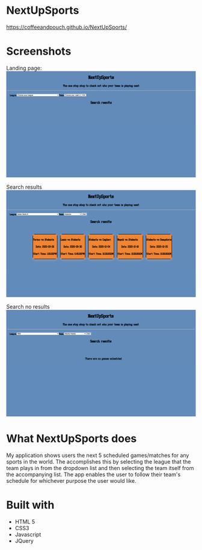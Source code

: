 # NextUpSports

https://coffeeandpouch.github.io/NextUpSports/

# Screenshots

Landing page:
![Landing Page](docs/App%20Landing%20Page.png "App Landing Page")

Search results
![App with results](docs/App%20Results.png "App with Results")

Search no results
![App with no results](docs/App%20No%20Results.png "App No Results")

# What NextUpSports does

My application shows users the next 5 scheduled games/matches for any sports in the world. The accomplishes this by selecting the league that the team plays in from the dropdown list and then selecting the team itself from the accompanying list. The app enables the user to follow their team's schedule for whichever purpose the user would like.

# Built with

<ul>
<li>HTML 5</li>
<li>CSS3</li>
<li>Javascript</li>
<li>JQuery</li>
